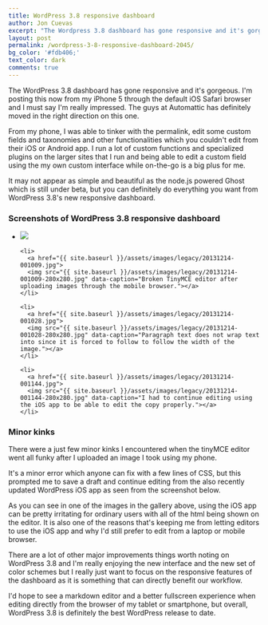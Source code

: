 ```yaml
---
title: WordPress 3.8 responsive dashboard
author: Jon Cuevas
excerpt: "The Wordpress 3.8 dashboard has gone responsive and it's gorgeous. I'm posting this now from my iPhone 5 through the default iOS Safari browser and I must say I'm really impressed. The guys at Automattic has definitely moved in the right direction on this one."
layout: post
permalink: /wordpress-3-8-responsive-dashboard-2045/
bg_color: '#fdb406;'
text_color: dark
comments: true
---
```

<p class="lead">
  The WordPress 3.8 dashboard has gone responsive and it's gorgeous. I'm posting this now from my iPhone 5 through the default iOS Safari browser and I must say I'm really impressed. The guys at Automattic has definitely moved in the right direction on this one.
</p>

From my phone, I was able to tinker with the permalink, edit some custom fields and taxonomies and other functionalities which you couldn't edit from their iOS or Android app. I run a lot of custom functions and specialized plugins on the larger sites that I run and being able to edit a custom field using the my own custom interface while on-the-go is a big plus for me.

It may not appear as simple and beautiful as the node.js powered Ghost which is still under beta, but you can definitely do everything you want from WordPress 3.8's new responsive dashboard.

<div>
  <h3>Screenshots of WordPress 3.8 responsive dashboard</h3>

  <ul class="clearing-thumbs" data-clearing>
    <li>
      <a href="{{ site.baseurl }}/assets/images/legacy/image.jpg">
      <img src="{{ site.baseurl }}/assets/images/legacy/image-e1386956291106-280x280.jpg" data-caption="WordPress 3.8's responsive dashboard allows you to easily publish posts even when unable to use your desktop or laptop."></a>
    </li>

    <li>
      <a href="{{ site.baseurl }}/assets/images/legacy/20131214-001009.jpg">
      <img src="{{ site.baseurl }}/assets/images/legacy/20131214-001009-280x280.jpg" data-caption="Broken TinyMCE editor after uploading images through the mobile browser."></a>
    </li>

    <li>
      <a href="{{ site.baseurl }}/assets/images/legacy/20131214-001028.jpg">
      <img src="{{ site.baseurl }}/assets/images/legacy/20131214-001028-280x280.jpg" data-caption="Paragraph text does not wrap text into since it is forced to follow to follow the width of the image."></a>
    </li>

    <li>
      <a href="{{ site.baseurl }}/assets/images/legacy/20131214-001144.jpg">
      <img src="{{ site.baseurl }}/assets/images/legacy/20131214-001144-280x280.jpg" data-caption="I had to continue editing using the iOS app to be able to edit the copy properly."></a>
    </li>

  </ul>  
</div>

### Minor kinks

There were a just few minor kinks I encountered when the tinyMCE editor went all funky after I uploaded an image I took using my phone.

It's a minor error which anyone can fix with a few lines of CSS, but this prompted me to save a draft and continue editing from the also recently updated WordPress iOS app as seen from the screenshot below.

As you can see in one of the images in the gallery above, using the iOS app can be pretty irritating for ordinary users with all of the html being shown on the editor. It is also one of the reasons that's keeping me from letting editors to use the iOS app and why I'd still prefer to edit from a laptop or mobile browser.

There are a lot of other major improvements things worth noting on WordPress 3.8 and I'm really enjoying the new interface and the new set of color schemes but I really just want to focus on the responsive features of the dashboard as it is something that can directly benefit our workflow.

I'd hope to see a markdown editor and a better fullscreen experience when editing directly from the browser of my tablet or smartphone, but overall, WordPress 3.8 is definitely the best WordPress release to date.